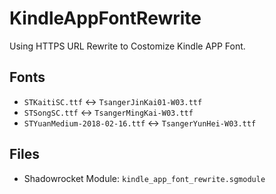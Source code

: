 # KindleAppFontRewrite
Using HTTPS URL Rewrite to Costomize Kindle APP Font.

## Fonts
* `STKaitiSC.ttf` <-> `TsangerJinKai01-W03.ttf`
* `STSongSC.ttf` <-> `TsangerMingKai-W03.ttf`
* `STYuanMedium-2018-02-16.ttf` <-> `TsangerYunHei-W03.ttf`

## Files
* Shadowrocket Module: `kindle_app_font_rewrite.sgmodule`

